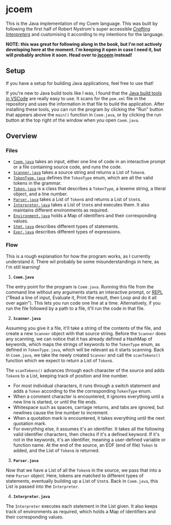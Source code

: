 # jcoem

This is the Java implementation of my Coem language. This was built by following the first half of Robert Nystrom's super accessible [_Crafting Interpreters_](https://craftinginterpreters.com/) and customising it according to my intentions for the language.

**NOTE: this was great for following along in the book, but I'm not actively developing here at the moment. I'm keeping it open in case I need it, but will probably archive it soon. Head over to [jscoem](https://github.com/coem-lang/jscoem) instead!**

## Setup

If you have a setup for building Java applications, feel free to use that!

If you're new to Java build tools like I was, I found that the [Java build tools in VSCode](https://code.visualstudio.com/docs/java/java-build) are really easy to use. It scans for the `pom.xml` file in the repository and uses the information in that file to build the application. After installing these tools, you can run the program by clicking the "Run" button that appears above the `main()` function in `Coem.java`, or by clicking the run button at the top right of the window when you open `Coem.java`.

## Overview

### Files

- [`Coem.java`](https://github.com/coem-lang/jcoem/blob/master/src/main/java/com/ky/coem/Coem.java) takes an input, either one line of code in an interactive prompt or a file containing source code, and runs the code.
- [`Scanner.java`](https://github.com/coem-lang/jcoem/blob/master/src/main/java/com/ky/coem/Scanner.java) takes a source string and returns a List of `Token`s.
- [`TokenType.java`](https://github.com/coem-lang/jcoem/blob/master/src/main/java/com/ky/coem/TokenType.java) defines the `TokenType` enum, which are all the valid tokens in the grammar.
- [`Token.java`](https://github.com/coem-lang/jcoem/blob/master/src/main/java/com/ky/coem/Token.java) is a class that describes a `TokenType`, a lexeme string, a literal object, and a line number.
- [`Parser.java`](https://github.com/coem-lang/jcoem/blob/master/src/main/java/com/ky/coem/Parser.java) takes a List of `Token`s and returns a List of `Stmt`s.
- [`Interpreter.java`](https://github.com/coem-lang/jcoem/blob/master/src/main/java/com/ky/coem/Interpreter.java) takes a List of `Stmt`s and executes them. It also maintains different environments as required.
- [`Environment.java`](https://github.com/coem-lang/jcoem/blob/master/src/main/java/com/ky/coem/Environment.java) holds a Map of identifiers and their corresponding values.
- [`Stmt.java`](https://github.com/coem-lang/jcoem/blob/master/src/main/java/com/ky/coem/Stmt.java) describes different types of statements.
- [`Expr.java`](https://github.com/coem-lang/jcoem/blob/master/src/main/java/com/ky/coem/Expr.java) describes different types of expressions.

### Flow

This is a rough explanation for how the program works, as I currently understand it. There wil probably be some misunderstandings in here, as I'm still learning!

1. **`Coem.java`**

The entry point for the program is `Coem.java`. Running this file from the command line without any arguments starts an interactive prompt, or [REPL](http://www.craftinginterpreters.com/scanning.html) ("Read a line of input, Evaluate it, Print the result, then Loop and do it all over again"). This lets you run code one line at a time. Alternatively, if you run the file followed by a path to a file, it'll run the code in that file.

2. **`Scanner.java`**

Assuming you give it a file, it'll take a string of the contents of the file, and create a new `Scanner` object with that source string. Before the `Scanner` does any scanning, we can notice that it has already defined a HashMap of keywords, which maps the strings of keywords to the `TokenType` enum, as defined in `TokenType.java`, which will be relevant as it starts scanning. Back in `Coem.java`, we take the newly created `Scanner` and call the `scanTokens()` function which we expect to return a List of `Token`s.

The `scanTokens()` advances through each character of the source and adds `Token`s to a List, keeping track of position and line number.
- For most individual characters, it runs through a switch statement and adds a `Token` according to the the corresponding `TokenType` enum.
- When a comment character is encountered, it ignores everything until a new line is started, or until the file ends.
- Whitespace such as spaces, carriage returns, and tabs are ignored, but newlines cause the line number to increment. 
- When a quotation mark is encountered, it takes everything until the next quotation mark.
- For everything else, it assumes it's an identifier. It takes all the following valid identifier characters, then checks if it's a defined keyword. If it's not in the keywords, it's an identifier, meaning a user-defined variable or function name.
At the end of the source, an EOF (end of file) `Token` is added, and the List of `Token`s is returned.

3. **`Parser.java`**

Now that we have a List of all the `Token`s in the source, we pass that into a new `Parser` object. Here, tokens are matched to different types of statements, eventually building up a List of `Stmt`s. Back in `Coem.java`, this List is passed into the `Interpreter`.

4. **`Interpreter.java`**

The `Interpreter` executes each statement in the List given. It also keeps track of environments as required, which holds a Map of identifiers and their corresponding values.
